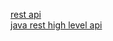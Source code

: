 [rest api](https://www.elastic.co/guide/en/elasticsearch/reference/7.4/rest-apis.html)  
[java rest high level api](https://www.elastic.co/guide/en/elasticsearch/client/java-rest/7.4/java-rest-high-supported-apis.html)
